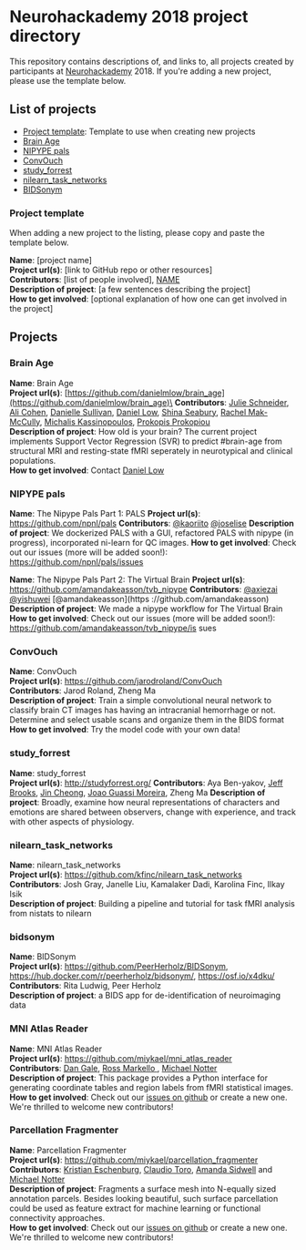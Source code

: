 # Neurohackademy 2018 project directory

This repository contains descriptions of, and links to, all projects created by participants at [Neurohackademy](http://neurohackademy.org) 2018. If you're adding a new project, please use the template below.

## List of projects
* [Project template](#project-template): Template to use when creating new projects
* [Brain Age](#brain-age)
* [NIPYPE pals](#nipype-pals)
* [ConvOuch](#convouch)
* [study_forrest](#study_forrest)
* [nilearn_task_networks](nilearn_task_networks)
* [BIDSonym](bidsonym)

### Project template
When adding a new project to the listing, please copy and paste the template below.

**Name**: [project name]\
**Project url(s)**: [link to GitHub repo or other resources]\
**Contributors**: [list of people involved], [NAME](https://github.com/GITHUBID)\
**Description of project**: [a few sentences describing the project]\
**How to get involved**: [optional explanation of how one can get involved in the project]

## Projects

### Brain Age

**Name**: Brain Age\
**Project url(s)**: [https://github.com/danielmlow/brain_age](https://github.com/danielmlow/brain_age)\
**Contributors**: [Julie Schneider](https://github.com/juliagoolia28), [Ali Cohen](https://github.com/alioco), [Danielle Sullivan](https://github.com/drsulliv3), [Daniel Low](https://github.com/danielmlow), [Shina Seabury](https://github.com/shinaburysea), [Rachel Mak-McCully](https://github.com/rmak15), [Michalis Kassinopoulos](https://github.com/mkassinopoulos), [Prokopis Prokopiou](https://github.com/prokopis)\
**Description of project**: How old is your brain? The current project implements Support Vector Regression (SVR) to predict #brain-age from structural MRI and resting-state fMRI seperately in neurotypical and clinical populations.\
**How to get involved**: Contact [Daniel Low](https://github.com/danielmlow)

### NIPYPE pals

**Name**: The Nipype Pals Part 1: PALS
**Project url(s)**: https://github.com/npnl/pals
**Contributors**: [@kaoriito](https://github.com/kaoriito) [@joselise](https://github.com/joselise)
**Description of project**: We dockerized PALS with a GUI, refactored PALS with nipype (in progress), incorporated ni-learn for QC images.
**How to get involved**: Check out our issues (more will be added soon!): https://github.com/npnl/pals/issues

**Name**: The Nipype Pals Part 2: The Virtual Brain
**Project url(s)**: https://github.com/amandakeasson/tvb_nipype
**Contributors**: [@axiezai](https://github.com/axiezai) [@yishuwei](https://github.com/yishuwei) [@amandakeasson](https
://github.com/amandakeasson)
**Description of project**: We made a nipype workflow for The Virtual Brain
**How to get involved**: Check out our issues (more will be added soon!): https://github.com/amandakeasson/tvb_nipype/is
sues

### ConvOuch

**Name**: ConvOuch\
**Project url(s)**: https://github.com/jarodroland/ConvOuch \
**Contributors**: Jarod Roland, Zheng Ma\
**Description of project**: Train a simple convolutional neural network to classify brain CT images has having an intracranial hemorrhage or not. Determine and select usable scans and organize them in the BIDS format\
**How to get involved**: Try the model code with your own data!

### study_forrest

**Name**: study_forrest\
**Project url(s)**: http://studyforrest.org/
**Contributors**: Aya Ben-yakov, [Jeff Brooks](https://github.com/jeffreyallenbrooks), [Jin Cheong](https://github.com/jcheong0428), [Joao Guassi Moreira](https://github.com/jguassimoreira), Zheng Ma
**Description of project**: Broadly, examine how neural representations of characters and emotions are shared between observers, change with experience, and track with other aspects of physiology.

### nilearn_task_networks

**Name**: nilearn_task_networks\
**Project url(s)**: https://github.com/kfinc/nilearn_task_networks \
**Contributors**: Josh Gray, Janelle Liu, Kamalaker Dadi, Karolina Finc, Ilkay Isik\
**Description of project**: Building a pipeline and tutorial for task fMRI analysis from nistats to nilearn

### bidsonym

**Name**: BIDSonym\
**Project url(s)**: https://github.com/PeerHerholz/BIDSonym, https://hub.docker.com/r/peerherholz/bidsonym/, https://osf.io/x4dku/ \
**Contributors**: Rita Ludwig, Peer Herholz\
**Description of project**: a BIDS app for de-identification of neuroimaging data

### MNI Atlas Reader

**Name**: MNI Atlas Reader \
**Project url(s)**: https://github.com/miykael/mni_atlas_reader \
**Contributors**: [Dan Gale](https://github.com/danjgale), [Ross Markello
](https://github.com/rmarkello), [Michael Notter](https://github.com/miykael)\
**Description of project**: This package provides a Python interface for generating coordinate tables and region labels from fMRI statistical images.\
**How to get involved**: Check out our [issues on github](https://github.com/miykael/mni_atlas_reader/issues) or create a new one. We're thrilled to welcome new contributors!

### Parcellation Fragmenter

**Name**: Parcellation Fragmenter \
**Project url(s)**: https://github.com/miykael/parcellation_fragmenter \
**Contributors**: [Kristian Eschenburg](https://github.com/kristianeschenburg), [Claudio Toro](https://github.com/ctoroserey), [Amanda Sidwell](https://github.com/asidwell) and [Michael Notter](https://github.com/miykael)\
**Description of project**: Fragments a surface mesh into N-equally sized annotation parcels. Besides looking beautiful, such surface parcellation could be used as feature extract for machine learning or functional connectivity approaches.\
**How to get involved**: Check out our [issues on github](https://github.com/miykael/parcellation_fragmenter/issues) or create a new one. We're thrilled to welcome new contributors!
